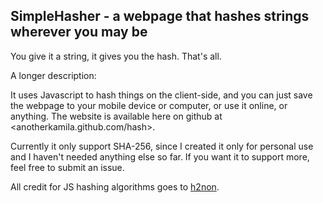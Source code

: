 SimpleHasher - a webpage that hashes strings wherever you may be
----------------------------------------------------------------

You give it a string, it gives you the hash. That's all.

A longer description:

It uses Javascript to hash things on the client-side, and you can just save the webpage to your mobile device or computer, or use it online, or anything. The website is available here on github at <anotherkamila.github.com/hash>.

Currently it only support SHA-256, since I created it only for personal use and I haven't needed anything else so far. If you want it to support more, feel free to submit an issue.

All credit for JS hashing algorithms goes to [h2non](http://github.com/h2non/jsHashes).	